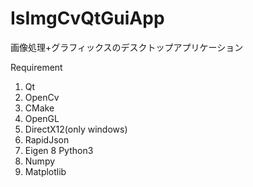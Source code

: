 # IsImgCvQtGuiApp
画像処理+グラフィックスのデスクトップアプリケーション

Requirement  
1.  Qt  
2.  OpenCv  
3.  CMake   
4.  OpenGL  
5.  DirectX12(only windows)  
6.  RapidJson  
7.  Eigen
8   Python3  
9.  Numpy  
10. Matplotlib 
